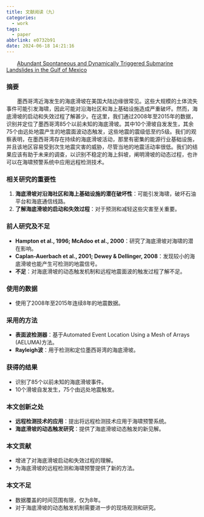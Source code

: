 ```yaml
---
title: 文献阅读（九）
categories:
  - work
tags:
  - paper
abbrlink: e0732b91
date: 2024-06-18 14:21:16
---
```

&emsp;&emsp;[Abundant Spontaneous and Dynamically Triggered Submarine Landslides in the Gulf of Mexico](https://agupubs.onlinelibrary.wiley.com/doi/full/10.1029/2020GL087213?af=R)

<!--less-->
### 摘要

&emsp;&emsp;墨西哥湾近海发生的海底滑坡在美国大陆边缘很常见。这些大规模的土体流失事件可能引发海啸，因此可能对沿海社区和海上基础设施造成严重破坏。然而，海底滑坡的启动和失效过程了解甚少。在这里，我们通过2008年至2015年的数据，识别并定位了墨西哥湾85个以前未知的海底滑坡。其中10个滑坡自发发生，其余75个由远处地震产生的地震面波动态触发，这些地震的震级低至约5级。我们的观察表明，在墨西哥湾存在持续的海底滑坡活动，那里有密集的能源行业基础设施，并且该地区容易受到次生地震灾害的威胁，尽管当地的地震活动率很低。我们的结果应该有助于未来的调查，以识别不稳定的海上斜坡，阐明滑坡的动态过程，也许可以在海啸预警系统中应用远程检测技术。

### 相关研究的重要性

1. **海底滑坡对沿海社区和海上基础设施的潜在破坏性**：可能引发海啸，破坏石油平台和海底通信线路。
2. **了解海底滑坡的启动和失效过程**：对于预测和减轻这些灾害至关重要。

### 前人研究及不足

- **Hampton et al., 1996; McAdoo et al., 2000**：研究了海底滑坡对海啸的潜在影响。
- **Caplan-Auerbach et al., 2001; Dewey & Dellinger, 2008**：发现较小的海底滑坡也能产生可检测的地震信号。
- **不足**：对海底滑坡的动态触发机制和远程地震面波的触发过程了解不足。

### 使用的数据

- 使用了2008年至2015年连续8年的地震数据。

### 采用的方法

- **表面波检测器**：基于Automated Event Location Using a Mesh of Arrays (AELUMA)方法。
- **Rayleigh波**：用于检测和定位墨西哥湾的海底滑坡。

### 获得的结果

- 识别了85个以前未知的海底滑坡事件。
- 10个滑坡自发发生，75个由远处地震触发。

### 本文创新之处

- **远程检测技术的应用**：提出将远程检测技术应用于海啸预警系统。
- **海底滑坡的动态触发研究**：提供了海底滑坡动态触发的新见解。

### 本文贡献

- 增进了对海底滑坡启动和失效过程的理解。
- 为海底滑坡的远程检测和海啸预警提供了新的方法。

### 本文不足

  - 数据覆盖的时间范围有限，仅为8年。
  - 对于海底滑坡的动态触发机制需要进一步的现场观测和研究。
